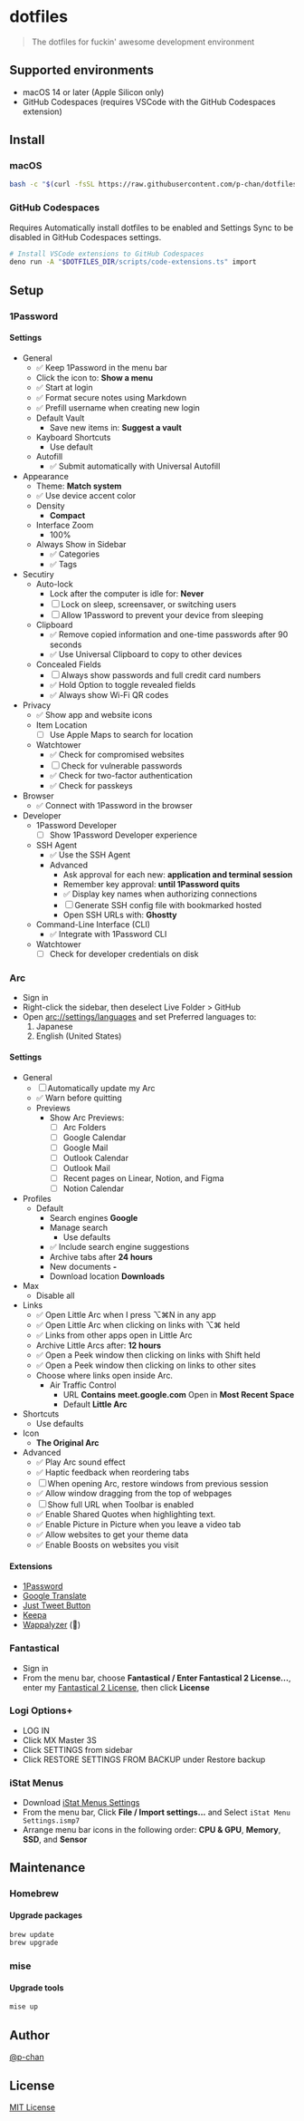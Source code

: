 # dotfiles

> The dotfiles for fuckin' awesome development environment

## Supported environments

- macOS 14 or later (Apple Silicon only)
- GitHub Codespaces (requires VSCode with the GitHub Codespaces extension)

## Install

### macOS

```sh
bash -c "$(curl -fsSL https://raw.githubusercontent.com/p-chan/dotfiles/main/scripts/install.sh)"
```

### GitHub Codespaces

Requires Automatically install dotfiles to be enabled and Settings Sync to be
disabled in GitHub Codespaces settings.

```sh
# Install VSCode extensions to GitHub Codespaces
deno run -A "$DOTFILES_DIR/scripts/code-extensions.ts" import
```

## Setup

### 1Password

#### Settings

- General
  - ✅ Keep 1Password in the menu bar
  - Click the icon to: **Show a menu**
  - ✅ Start at login
  - ✅ Format secure notes using Markdown
  - ✅ Prefill username when creating new login
  - Default Vault
    - Save new items in: **Suggest a vault**
  - Kayboard Shortcuts
    - Use default
  - Autofill
    - ✅ Submit automatically with Universal Autofill
- Appearance
  - Theme: **Match system**
  - ✅ Use device accent color
  - Density
    - **Compact**
  - Interface Zoom
    - 100%
  - Always Show in Sidebar
    - ✅ Categories
    - ✅ Tags
- Secutiry
  - Auto-lock
    - Lock after the computer is idle for: **Never**
    - ☐ Lock on sleep, screensaver, or switching users
    - ☐ Allow 1Password to prevent your device from sleeping
  - Clipboard
    - ✅ Remove copied information and one-time passwords after 90 seconds
    - ✅ Use Universal Clipboard to copy to other devices
  - Concealed Fields
    - ☐ Always show passwords and full credit card numbers
    - ✅ Hold Option to toggle revealed fields
    - ✅ Always show Wi-Fi QR codes
- Privacy
  - ✅ Show app and website icons
  - Item Location
    - ☐ Use Apple Maps to search for location
  - Watchtower
    - ✅ Check for compromised websites
    - ☐ Check for vulnerable passwords
    - ✅ Check for two-factor authentication
    - ✅ Check for passkeys
- Browser
  - ✅ Connect with 1Password in the browser
- Developer
  - 1Password Developer
    - ☐ Show 1Password Developer experience
  - SSH Agent
    - ✅ Use the SSH Agent
    - Advanced
      - Ask approval for each new: **application and terminal session**
      - Remember key approval: **until 1Password quits**
      - ✅ Display key names when authorizing connections
      - ☐ Generate SSH config file with bookmarked hosted
      - Open SSH URLs with: **Ghostty**
  - Command-Line Interface (CLI)
    - ✅ Integrate with 1Password CLI
  - Watchtower
    - ☐ Check for developer credentials on disk

### Arc

- Sign in
- Right-click the sidebar, then deselect Live Folder > GitHub
- Open [arc://settings/languages](arc://settings/languages) and set Preferred
  languages to:
  1. Japanese
  2. English (United States)

#### Settings

- General
  - ☐ Automatically update my Arc
  - ✅ Warn before quitting
  - Previews
    - Show Arc Previews:
      - ☐ Arc Folders
      - ☐ Google Calendar
      - ☐ Google Mail
      - ☐ Outlook Calendar
      - ☐ Outlook Mail
      - ☐ Recent pages on Linear, Notion, and Figma
      - ☐ Notion Calendar
- Profiles
  - Default
    - Search engines **Google**
    - Manage search
      - Use defaults
    - ✅ Include search engine suggestions
    - Archive tabs after **24 hours**
    - New documents **-**
    - Download location **Downloads**
- Max
  - Disable all
- Links
  - ✅ Open Little Arc when I press ⌥⌘N in any app
  - ✅ Open Little Arc when clicking on links with ⌥⌘ held
  - ✅ Links from other apps open in Little Arc
  - Archive Little Arcs after: **12 hours**
  - ✅ Open a Peek window then clicking on links with Shift held
  - ✅ Open a Peek window then clicking on links to other sites
  - Choose where links open inside Arc.
    - Air Traffic Control
      - URL **Contains** **meet.google.com** Open in **Most Recent Space**
      - Default **Little Arc**
- Shortcuts
  - Use defaults
- Icon
  - **The Original Arc**
- Advanced
  - ✅ Play Arc sound effect
  - ✅ Haptic feedback when reordering tabs
  - ☐ When opening Arc, restore windows from previous session
  - ✅ Allow window dragging from the top of webpages
  - ☐ Show full URL when Toolbar is enabled
  - ✅ Enable Shared Quotes when highlighting text.
  - ✅ Enable Picture in Picture when you leave a video tab
  - ✅ Allow websites to get your theme data
  - ✅ Enable Boosts on websites you visit

#### Extensions

- [1Password](https://chromewebstore.google.com/detail/aeblfdkhhhdcdjpifhhbdiojplfjncoa)
- [Google Translate](https://chromewebstore.google.com/detail/aapbdbdomjkkjkaonfhkkikfgjllcleb)
- [Just Tweet Button](https://chromewebstore.google.com/detail/feikojefkpembojkeegfajbbfecocddd)
- [Keepa](https://chromewebstore.google.com/detail/neebplgakaahbhdphmkckjjcegoiijjo)
- [Wappalyzer](https://chromewebstore.google.com/detail/gppongmhjkpfnbhagpmjfkannfbllamg)
  (📌)

### Fantastical

- Sign in
- From the menu bar, choose **Fantastical / Enter Fantastical 2 License...**,
  enter my
  [Fantastical 2 License](https://start.1password.com/open/i?a=LM5F3GUMXZESHA52XDBWU2IBH4&v=qmldmb6wi6rv7qu5sxemwffyv4&i=5o5nin542zeypoi23lcofldfqm&h=my.1password.com),
  then click **License**

### Logi Options+

- LOG IN
- Click MX Master 3S
- Click SETTINGS from sidebar
- Click RESTORE SETTINGS FROM BACKUP under Restore backup

### iStat Menus

- Download
  [iStat Menus Settings](https://start.1password.com/open/i?a=LM5F3GUMXZESHA52XDBWU2IBH4&v=qmldmb6wi6rv7qu5sxemwffyv4&i=tme5ajhzmclm76utvqtcvw43ci&h=my.1password.com)
- From the menu bar, Click **File / Import settings...** and Select
  `iStat Menu
  Settings.ismp7`
- Arrange menu bar icons in the following order: **CPU & GPU**, **Memory**,
  **SSD**, and **Sensor**

## Maintenance

### Homebrew

#### Upgrade packages

```sh
brew update
brew upgrade
```

### mise

#### Upgrade tools

```sh
mise up
```

## Author

[@p-chan](https://github.com/p-chan)

## License

[MIT License](LICENSE)
